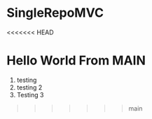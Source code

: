 # SingleRepoMVC

<<<<<<< HEAD


Hello 
World
From MAIN
=======
1. testing 
2. testing 2
3. Testing 3 
>>>>>>> main

